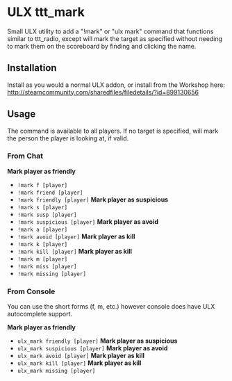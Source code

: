 # ULX ttt_mark

Small ULX utility to add a "!mark" or "ulx mark" command that functions similar to ttt_radio, except will mark the target as specified without needing to mark them on the scoreboard by finding and clicking the name.

## Installation

Install as you would a normal ULX addon, or install from the Workshop here: http://steamcommunity.com/sharedfiles/filedetails/?id=899130656

## Usage

The command is available to all players. If no target is specified, will mark the person the player is looking at, if valid.

### From Chat

**Mark player as friendly**
 - `!mark f [player]`
 - `!mark friend [player]`
 - `!mark friendly [player]`
**Mark player as suspicious**
 - `!mark s [player]`
 - `!mark susp [player]`
 - `!mark suspicious [player]`
**Mark player as avoid**
 - `!mark a [player]`
 - `!mark avoid [player]`
**Mark player as kill**
 - `!mark k [player]`
 - `!mark kill [player]`
**Mark player as kill**
 - `!mark m [player]`
 - `!mark miss [player]`
 - `!mark missing [player]`

### From Console
You can use the short forms (f, m, etc.) however console does have ULX autocomplete support.

**Mark player as friendly**
- `ulx_mark friendly [player]`
**Mark player as suspicious**
 - `ulx_mark suspicious [player]`
**Mark player as avoid**
 - `ulx_mark avoid [player]`
**Mark player as kill**
 - `ulx_mark kill [player]`
**Mark player as kill**
 - `ulx_mark missing [player]`